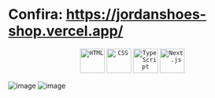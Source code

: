 # Confira: https://jordanshoes-shop.vercel.app/


<div align="center">
	<code><img width="50" src="https://raw.githubusercontent.com/marwin1991/profile-technology-icons/refs/heads/main/icons/html.png" alt="HTML" title="HTML"/></code>
	<code><img width="50" src="https://raw.githubusercontent.com/marwin1991/profile-technology-icons/refs/heads/main/icons/css.png" alt="CSS" title="CSS"/></code>
	<code><img width="50" src="https://raw.githubusercontent.com/marwin1991/profile-technology-icons/refs/heads/main/icons/typescript.png" alt="TypeScript" title="TypeScript"/></code>
	<code><img width="50" src="https://raw.githubusercontent.com/marwin1991/profile-technology-icons/refs/heads/main/icons/next_js.png" alt="Next.js" title="Next.js"/></code>
</div>


![image](https://github.com/user-attachments/assets/6c676b2b-e91c-488a-a417-ccf54b8c8e51)
![image](https://github.com/user-attachments/assets/1f145ea6-aef5-4058-a341-7108cf4472c8)



